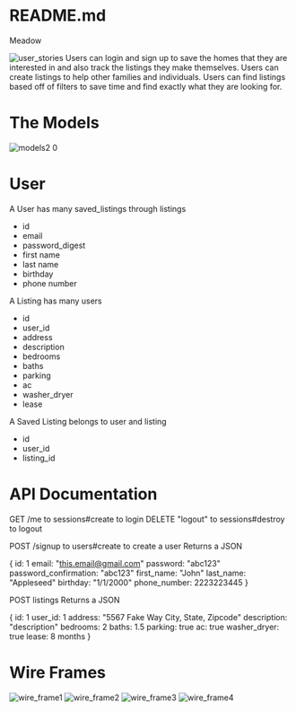 # README.md
Meadow

![user_stories](https://user-images.githubusercontent.com/79170369/136986348-ceccdb65-33b6-4da5-bfc9-b58abf13ce75.png)
Users can login and sign up to save the homes that they are interested in and also track the listings they make themselves.
Users can create listings to help other families and individuals.
Users can find listings based off of filters to save time and find exactly what they are looking for.

# The Models
![models2 0](https://user-images.githubusercontent.com/79170369/136986329-6b2b4d67-5b4f-4f40-b3e5-8b5f1c0ebd6e.jpg)
# User
A User has many saved_listings through listings
- id
- email
- password_digest
- first name
- last name
- birthday
- phone number

A Listing has many users
- id
- user_id
- address
- description
- bedrooms
- baths
- parking
- ac
- washer_dryer
- lease

A Saved Listing belongs to user and listing
- id
- user_id
- listing_id

# API Documentation
GET /me to sessions#create to login
DELETE "logout" to sessions#destroy to logout

POST /signup to users#create to create a user
Returns a JSON 

{
  id: 1
  email: "this.email@gmail.com"
  password: "abc123"
  password_confirmation: "abc123"
  first_name: "John"
  last_name: "Appleseed"
  birthday: "1/1/2000"
  phone_number: 2223223445
}

POST listings 
Returns a JSON

{
  id: 1
  user_id: 1
  address: "5567 Fake Way City, State, Zipcode"
  description: "description"
  bedrooms: 2
  baths: 1.5
  parking: true
  ac: true
  washer_dryer: true
  lease: 8 months
}


# Wire Frames
![wire_frame1](https://user-images.githubusercontent.com/79170369/136986383-059eaa0d-7e99-47cb-80ea-4789f1ce1b5e.png)
![wire_frame2](https://user-images.githubusercontent.com/79170369/136986408-b6ef468c-67d8-480b-9e3a-a04baeb99f06.png)
![wire_frame3](https://user-images.githubusercontent.com/79170369/136986462-eccd1380-8417-4f78-859b-8895996c674d.png)
![wire_frame4](https://user-images.githubusercontent.com/79170369/136986493-92b9b66d-e30c-48a9-9ff8-db21fbe26c40.png)
